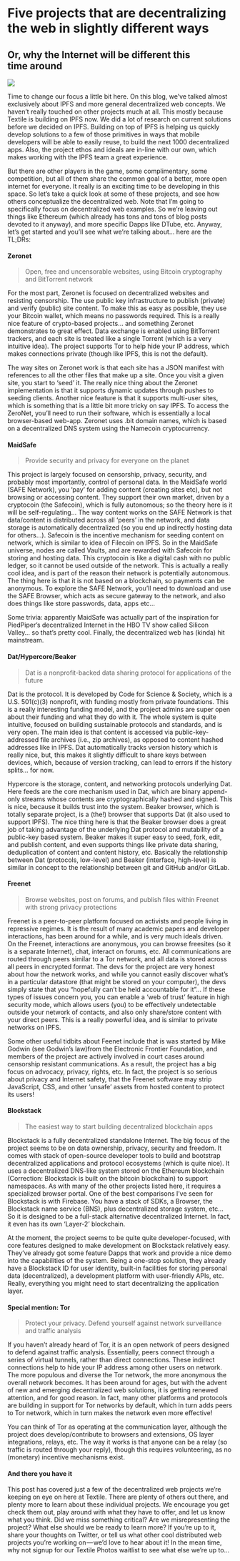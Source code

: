 # Five projects that are decentralizing the web in slightly different ways
## Or, why the Internet will be different this time around
![](https://cdn-images-1.medium.com/max/1600/1*dVMOYGE88Nxkay2U0pOs4g.jpeg)

Time to change our focus a little bit here. On this blog, we’ve talked almost exclusively about IPFS and more general decentralized web concepts. We haven’t really touched on other projects much at all. This mostly because Textile is building on IPFS now. We did a lot of research on current solutions before we decided on IPFS. Building on top of IPFS is helping us quickly develop solutions to a few of those primitives in ways that mobile developers will be able to easily reuse, to build the next 1000 decentralized apps. Also, the project ethos and ideals are in-line with our own, which makes working with the IPFS team a great experience.

But there are other players in the game, some complimentary, some competition, but all of them share the common goal of a better, more open internet for everyone. It really is an exciting time to be developing in this space. So let’s take a quick look at some of these projects, and see how others conceptualize the decentralized web. Note that I’m going to specifically focus on decentralized web examples. So we’re leaving out things like Ethereum (which already has tons and tons of blog posts devoted to it anyway), and more specific Dapps like DTube, etc. Anyway, let’s get started and you’ll see what we’re talking about… here are the TL;DRs:

#### Zeronet
>Open, free and uncensorable websites, using Bitcoin cryptography and BitTorrent network

For the most part, Zeronet is focused on decentralized websites and resisting censorship. The use public key infrastructure to publish (private) and verify (public) site content. To make this as easy as possible, they use your Bitcoin wallet, which means no passwords required. This is a really nice feature of crypto-based projects… and something Zeronet demonstrates to great effect. Data exchange is enabled using BitTorrent trackers, and each site is treated like a single Torrent (which is a very intuitive idea). The project supports Tor to help hide your IP address, which makes connections private (though like IPFS, this is not the default).

The way sites on Zeronet work is that each site has a JSON manifest with references to all the other files that make up a site. Once you visit a given site, you start to ‘seed’ it. The really nice thing about the Zeronet implementation is that it supports dynamic updates through pushes to seeding clients. Another nice feature is that it supports multi-user sites, which is something that is a little bit more tricky on say IPFS. To access the ZeroNet, you’ll need to run their software, which is essentially a local browser-based web-app. Zeronet uses .bit domain names, which is based on a decentralized DNS system using the Namecoin cryptocurrency.

#### MaidSafe
>Provide security and privacy for everyone on the planet

This project is largely focused on censorship, privacy, security, and probably most importantly, control of personal data. In the MaidSafe world (SAFE Network), you ‘pay’ for adding content (creating sites etc), but not browsing or accessing content. They support their own market, driven by a cryptocoin (the Safecoin), which is fully autonomous; so the theory here is it will be self-regulating… The way content works on the SAFE Network is that data/content is distributed across all ‘peers’ in the network, and data storage is automatically decentralized (so you end up indirectly hosting data for others…). Safecoin is the incentive mechanism for seeding content on network, which is similar to idea of Filecoin on IPFS. So in the MaidSafe universe, nodes are called Vaults, and are rewarded with Safecoin for storing and hosting data. This cryptocoin is like a digital cash with no public ledger, so it cannot be used outside of the network. This is actually a really cool idea, and is part of the reason their network is potentially autonomous. The thing here is that it is not based on a blockchain, so payments can be anonymous. To explore the SAFE Network, you’ll need to download and use the SAFE Browser, which acts as secure gateway to the network, and also does things like store passwords, data, apps etc…

Some trivia: apparently MaidSafe was actually part of the inspiration for PiedPiper’s decentralized Internet in the HBO TV show called Silicon Valley… so that’s pretty cool. Finally, the decentralized web has (kinda) hit mainstream.

#### Dat/Hypercore/Beaker
>Dat is a nonprofit-backed data sharing protocol for applications of the future

Dat is the protocol. It is developed by Code for Science & Society, which is a U.S. 501(c)(3) nonprofit, with funding mostly from private foundations. This is a really interesting funding model, and the project admins are super open about their funding and what they do with it. The whole system is quite intuitive, focused on building sustainable protocols and standards, and is very open. The main idea is that content is accessed via public-key-addressed file archives (i.e., zip archives), as opposed to content hashed addresses like in IPFS. Dat automatically tracks version history which is really nice, but, this makes it slightly difficult to share keys between devices, which, because of version tracking, can lead to errors if the history splits… for now.

Hypercore is the storage, content, and networking protocols underlying Dat. Here feeds are the core mechanism used in Dat, which are binary append-only streams whose contents are cryptographically hashed and signed. This is nice, because it builds trust into the system. Beaker browser, which is totally separate project, is a (the!) browser that supports Dat (it also used to support IPFS). The nice thing here is that the Beaker browser does a great job of taking advantage of the underlying Dat protocol and mutability of a public-key based system. Beaker makes it super easy to seed, fork, edit, and publish content, and even supports things like private data sharing, deduplication of content and content history, etc. Basically the relationship between Dat (protocols, low-level) and Beaker (interface, high-level) is similar in concept to the relationship between git and GitHub and/or GitLab.

#### Freenet
>Browse websites, post on forums, and publish files within Freenet with strong privacy protections

Freenet is a peer-to-peer platform focused on activists and people living in repressive regimes. It is the result of many academic papers and developer interactions, has been around for a while, and is very much ideals driven. On the Freenet, interactions are anonymous, you can browse freesites (so it is a separate Internet), chat, interact on forums, etc. All communications are routed through peers similar to a Tor network, and all data is stored across all peers in encrypted format. The devs for the project are very honest about how the network works, and while you cannot easily discover what’s in a particular datastore (that might be stored on your computer), the devs simply state that you “hopefully can’t be held accountable for it”… If these types of issues concern you, you can enable a ‘web of trust’ feature in high security mode, which allows users (you) to be effectively undetectable outside your network of contacts, and also only share/store content with your direct peers. This is a really powerful idea, and is similar to private networks on IPFS.

Some other useful tidbits about Feenet include that is was started by Mike Godwin (see Godwin’s law)from the Electronic Frontier Foundation, and members of the project are actively involved in court cases around censorship resistant communications. As a result, the project has a big focus on advocacy, privacy, rights, etc. In fact, the project is so serious about privacy and Internet safety, that the Freenet software may strip JavaScript, CSS, and other ‘unsafe’ assets from hosted content to protect its users!

#### Blockstack
>The easiest way to start building decentralized blockchain apps

Blockstack is a fully decentralized standalone Internet. The big focus of the project seems to be on data ownership, privacy, security and freedom. It comes with stack of open-source developer tools to build and bootstrap decentralized applications and protocol ecosystems (which is quite nice). It uses a decentralized DNS-like system stored on the Ethereum blockchain (Correction: Blockstack is built on the bitcoin blockchain) to support namespaces. As with many of the other projects listed here, it requires a specialized browser portal. One of the best comparisons I’ve seen for Blockstack is with Firebase. You have a stack of SDKs, a Browser, the Blockstack name service (BNS), plus decentralized storage system, etc… So it is designed to be a full-stack alternative decentralized Internet. In fact, it even has its own ‘Layer-2’ blockchain.

At the moment, the project seems to be quite quite developer-focused, with core features designed to make development on Blockstack relatively easy. They’ve already got some feature Dapps that work and provide a nice demo into the capabilities of the system. Being a one-stop solution, they already have a Blockstack ID for user identity, built-in facilities for storing personal data (decentralized), a development platform with user-friendly APIs, etc. Really, everything you might need to start decentralizing the application layer.

#### Special mention: Tor
>Protect your privacy. Defend yourself against network surveillance and traffic analysis

If you haven’t already heard of Tor, it is an open network of peers designed to defend against traffic analysis. Essentially, peers connect through a series of virtual tunnels, rather than direct connections. These indirect connections help to hide your IP address among other users on network. The more populous and diverse the Tor network, the more anonymous the overall network becomes. It has been around for ages, but with the advent of new and emerging decentralized web solutions, it is getting renewed attention, and for good reason. In fact, many other platforms and protocols are building in support for Tor networks by default, which in turn adds peers to Tor network, which in turn makes the network even more effective!

You can think of Tor as operating at the communication layer, although the project does develop/contribute to browsers and extensions, OS layer integrations, relays, etc. The way it works is that anyone can be a relay (so traffic is routed through your reply), though this requires volunteering, as no (monetary) incentive mechanisms exist.

#### And there you have it
This post has covered just a few of the decentralized web projects we’re keeping on eye on here at Textile. There are plenty of others out there, and plenty more to learn about these individual projects. We encourage you get check them out, play around with what they have to offer, and let us know what you think. Did we miss something critical? Are we misrepresenting the project? What else should we be ready to learn more? If you’re up to it, share your thoughts on Twitter, or tell us what other cool distributed web projects you’re working on — we’d love to hear about it! In the mean time, why not signup for our Textile Photos waitlist to see what else we’re up to…

